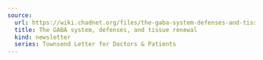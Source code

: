 ```yaml
---
source:
  url: https://wiki.chadnet.org/files/the-gaba-system-defenses-and-tissue-renewal.pdf
  title: The GABA system, defenses, and tissue renewal
  kind: newsletter
  series: Townsend Letter for Doctors & Patients
---
```

